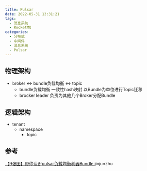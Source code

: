 ```yaml
---
title: Pulsar
date: 2022-05-31 13:31:21
tags:
  - 消息系统
  - RocketMQ
categories:
  - 分布式 
  - 中间件
  - 消息系统
  - Pulsar   
---
```


<p></p>
<!-- more -->


## 物理架构
+ broker <-> bundle负载均衡 <-> topic
  	+ bundle负载均衡
  	  一致性hash映射
  	  以Bundle为单位进行Topic迁移
    + brocker leader
      负责为其他几个Broker分配Bundle

## 逻辑架构
+ tenant  
   + namespace
     + topic

## 参考
[【9张图】带你认识pulsar负载均衡利器Bundle ](https://mp.weixin.qq.com/s/MHrrqldqtT_XOiwIPINRGQ) jinjunzhu








